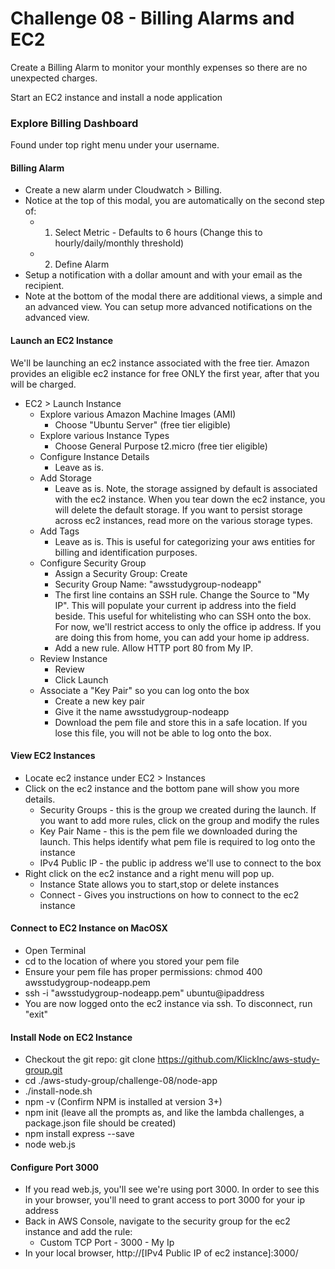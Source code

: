 Challenge 08 - Billing Alarms and EC2
==================

Create a Billing Alarm to monitor your monthly expenses so there are no unexpected charges.

Start an EC2 instance and install a node application


### Explore Billing Dashboard

Found under top right menu under your username.

#### Billing Alarm

* Create a new alarm under Cloudwatch > Billing.  
* Notice at the top of this modal, you are automatically on the second step of:
	* 1. Select Metric - Defaults to 6 hours (Change this to hourly/daily/monthly threshold)
	* 2. Define Alarm
* Setup a notification with a dollar amount and with your email as the recipient.
* Note at the bottom of the modal there are additional views, a simple and an advanced view.  You can setup more advanced notifications on the advanced view.



#### Launch an EC2 Instance
We'll be launching an ec2 instance associated with the free tier.  Amazon provides an eligible ec2 instance for free ONLY the first year, after that you will be charged.

* EC2 > Launch Instance
	* Explore various Amazon Machine Images (AMI)
		* Choose "Ubuntu Server" (free tier eligible)
	* Explore various Instance Types
		* Choose General Purpose t2.micro (free tier eligible)
	* Configure Instance Details
		* Leave as is.
	* Add Storage
		* Leave as is.  Note, the storage assigned by default is associated with the ec2 instance.  When you tear down the ec2 instance, you will delete the default storage.  If you want to persist storage across ec2 instances, read more on the various storage types.
	* Add Tags
		* Leave as is.  This is useful for categorizing your aws entities for billing and identification purposes.
	* Configure Security Group
		* Assign a Security Group: Create
		* Security Group Name: "awsstudygroup-nodeapp"
		* The first line contains an SSH rule.  Change the Source to "My IP".  This will populate your current ip address into the field beside.  This useful for whitelisting who can SSH onto the box.  For now, we'll restrict access to only the office ip address.  If you are doing this from home, you can add your home ip address.
		* Add a new rule.  Allow HTTP port 80 from My IP.
	* Review Instance
		* Review
		* Click Launch
	* Associate a "Key Pair" so you can log onto the box
		* Create a new key pair
		* Give it the name awsstudygroup-nodeapp
		* Download the pem file and store this in a safe location.  If you lose this file, you will not be able to log onto the box.


#### View EC2 Instances

* Locate ec2 instance under EC2 > Instances
* Click on the ec2 instance and the bottom pane will show you more details.
	* Security Groups - this is the group we created during the launch.  If you want to add more rules, click on the group and modify the rules
	* Key Pair Name - this is the pem file we downloaded during the launch.  This helps identify what pem file is required to log onto the instance
	* IPv4 Public IP - the public ip address we'll use to connect to the box
* Right click on the ec2 instance and a right menu will pop up.
	* Instance State allows you to start,stop or delete instances
	* Connect - Gives you instructions on how to connect to the ec2 instance

#### Connect to EC2 Instance on MacOSX
* Open Terminal
* cd to the location of where you stored your pem file
* Ensure your pem file has proper permissions: chmod 400 awsstudygroup-nodeapp.pem
* ssh -i "awsstudygroup-nodeapp.pem" ubuntu@ipaddress
* You are now logged onto the ec2 instance via ssh.  To disconnect, run "exit"



#### Install Node on EC2 Instance
* Checkout the git repo: git clone https://github.com/KlickInc/aws-study-group.git
* cd ./aws-study-group/challenge-08/node-app
* ./install-node.sh
* npm -v (Confirm NPM is installed at version 3+)
* npm init (leave all the prompts as, and like the lambda challenges, a package.json file should be created)
* npm install express --save
* node web.js

#### Configure Port 3000
* If you read web.js, you'll see we're using port 3000.  In order to see this in your browser, you'll need to grant access to port 3000 for your ip address
* Back in AWS Console, navigate to the security group for the ec2 instance and add the rule:
	* Custom TCP Port - 3000 - My Ip
* In your local browser, http://[IPv4 Public IP of ec2 instance]:3000/




